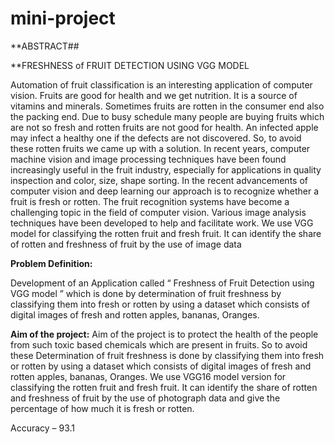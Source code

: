 # mini-project
**ABSTRACT##

**FRESHNESS of FRUIT DETECTION USING VGG MODEL

Automation of fruit classification is an interesting application of computer vision. Fruits are good for 
health and we get nutrition. It is a source of vitamins and minerals. Sometimes fruits are rotten in 
the consumer end also the packing end. Due to busy schedule many people are buying fruits which 
are not so fresh and rotten fruits are not good for health. An infected apple may infect a healthy one 
if the defects are not discovered. So, to avoid these rotten fruits we came up with a solution. In 
recent years, computer machine vision and image processing techniques have been found 
increasingly useful in the fruit industry, especially for applications in quality inspection and color, 
size, shape sorting. In the recent advancements of computer vision and deep learning our approach 
is to recognize whether a fruit is fresh or rotten. The fruit recognition systems have become a 
challenging topic in the field of computer vision. Various image analysis techniques have been 
developed to help and facilitate work. We use VGG model for classifying the rotten fruit and fresh 
fruit. It can identify the share of rotten and freshness of fruit by the use of image data


**Problem Definition:**

Development of an Application called “ Freshness of Fruit Detection using VGG model ” which is 
done by determination of fruit freshness by classifying them into fresh or rotten by using a dataset 
which consists of digital images of fresh and rotten apples, bananas, Oranges.

**Aim of the project:**
Aim of the project is to protect the health of the people from such toxic based chemicals which are 
present in fruits. So to avoid these Determination of fruit freshness is done by classifying them into 
fresh or rotten by using a dataset which consists of digital images of fresh and rotten apples, 
bananas, Oranges. We use VGG16 model version for classifying the rotten fruit and fresh fruit. It can 
identify the share of rotten and freshness of fruit by the use of photograph data and give the 
percentage of how much it is fresh or rotten.

Accuracy – 93.1

